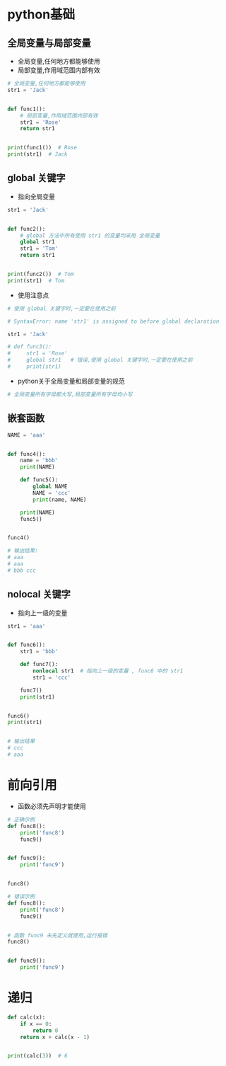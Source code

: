# python基础

## 全局变量与局部变量

- 全局变量,任何地方都能够使用
- 局部变量,作用域范围内部有效

```python
# 全局变量,任何地方都能够使用
str1 = 'Jack'


def func1():
    # 局部变量,作用域范围内部有效
    str1 = 'Rose'
    return str1


print(func1())  # Rose
print(str1)  # Jack
```

## global 关键字

- 指向全局变量

```python
str1 = 'Jack'


def func2():
    # global 方法中所有使用 str1 的变量均采用 全局变量
    global str1
    str1 = 'Tom'
    return str1


print(func2())  # Tom
print(str1)  # Tom
```

- 使用注意点

```python
# 使用 global 关键字时,一定要在使用之前

# SyntaxError: name 'str1' is assigned to before global declaration

str1 = 'Jack'

# def func3():
#     str1 = 'Rose'
#     global str1   # 错误,使用 global 关键字时,一定要在使用之前
#     print(str1)
```

- python关于全局变量和局部变量的规范

```python
# 全局变量所有字母都大写,局部变量所有字母均小写
```

## 嵌套函数

```python
NAME = 'aaa'


def func4():
    name = 'bbb'
    print(NAME)

    def func5():
        global NAME
        NAME = 'ccc'
        print(name, NAME)

    print(NAME)
    func5()


func4()

# 输出结果:
# aaa
# aaa
# bbb ccc
```

## nolocal 关键字

- 指向上一级的变量

```python
str1 = 'aaa'


def func6():
    str1 = 'bbb'

    def func7():
        nonlocal str1  # 指向上一级的变量 , func6 中的 str1
        str1 = 'ccc'

    func7()
    print(str1)


func6()
print(str1)


# 输出结果
# ccc
# aaa
```

# 前向引用

- 函数必须先声明才能使用

```python
# 正确示例
def func8():
    print('func8')
    func9()


def func9():
    print('func9')


func8()
```

```python
# 错误示例
def func8():
    print('func8')
    func9()


# 函数 func9 未先定义就使用,运行报错
func8()


def func9():
    print('func9')
```

# 递归

```python
def calc(x):
    if x == 0:
        return 0
    return x + calc(x - 1)


print(calc(3))  # 6
```


